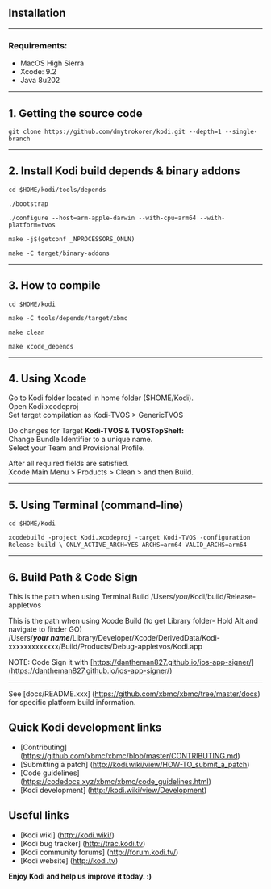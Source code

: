 ## Installation

-----------------------------------------------------------------------------
### Requirements: ###

- MacOS High Sierra
- Xcode: 9.2
- Java 8u202

-----------------------------------------------------------------------------
**1. Getting the source code**
-----------------------------------------------------------------------------
```
git clone https://github.com/dmytrokoren/kodi.git --depth=1 --single-branch
```
-----------------------------------------------------------------------------
**2. Install Kodi build depends & binary addons**
-----------------------------------------------------------------------------
```
cd $HOME/kodi/tools/depends
```
```
./bootstrap
```
```
./configure --host=arm-apple-darwin --with-cpu=arm64 --with-platform=tvos
```
```
make -j$(getconf _NPROCESSORS_ONLN)
```
```
make -C target/binary-addons
```
-----------------------------------------------------------------------------
**3. How to compile**
-----------------------------------------------------------------------------
```
cd $HOME/kodi
```
```
make -C tools/depends/target/xbmc
```
```
make clean
```
```
make xcode_depends
```
-----------------------------------------------------------------------------
**4. Using Xcode**
-----------------------------------------------------------------------------

Go to Kodi folder located in home folder ($HOME/Kodi).<br>
Open Kodi.xcodeproj
<br>
Set target compilation as Kodi-TVOS > GenericTVOS<br>

Do changes for Target <b>Kodi-TVOS & TVOSTopShelf:</b><br>
Change Bundle Identifier to a unique name.<br>
Select your Team and Provisional Profile.

After all required fields are satisfied.<br>
Xcode Main Menu > Products > Clean > and then Build.

-----------------------------------------------------------------------------
**5. Using Terminal (command-line)**
-----------------------------------------------------------------------------
```
cd $HOME/Kodi
```
```
xcodebuild -project Kodi.xcodeproj -target Kodi-TVOS -configuration Release build \ ONLY_ACTIVE_ARCH=YES ARCHS=arm64 VALID_ARCHS=arm64
```
-----------------------------------------------------------------------------
**6. Build Path & Code Sign**
-----------------------------------------------------------------------------
This is the path when using Terminal Build
    /Users/*you*/Kodi/build/Release-appletvos
    
This is the path when using Xcode Build (to get Library folder- Hold Alt and navigate to finder GO)<br>
    /Users/***your name***/Library/Developer/Xcode/DerivedData/Kodi-xxxxxxxxxxxxx/Build/Products/Debug-appletvos/Kodi.app

NOTE: Code Sign it with [https://dantheman827.github.io/ios-app-signer/](https://dantheman827.github.io/ios-app-signer/)

-----------------------------------------------------------------------------

See [docs/README.xxx] (https://github.com/xbmc/xbmc/tree/master/docs) for specific platform build information.

## Quick Kodi development links

* [Contributing] (https://github.com/xbmc/xbmc/blob/master/CONTRIBUTING.md)
* [Submitting a patch] (http://kodi.wiki/view/HOW-TO_submit_a_patch)
* [Code guidelines] (https://codedocs.xyz/xbmc/xbmc/code_guidelines.html)
* [Kodi development] (http://kodi.wiki/view/Development)

## Useful links

* [Kodi wiki] (http://kodi.wiki/)
* [Kodi bug tracker] (http://trac.kodi.tv)
* [Kodi community forums] (http://forum.kodi.tv/)
* [Kodi website] (http://kodi.tv)

**Enjoy Kodi and help us improve it today. :)**
